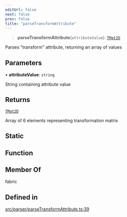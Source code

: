 ```yaml
---
editUrl: false
next: false
prev: false
title: "parseTransformAttribute"
---
```


> **parseTransformAttribute**(`attributeValue`): [`TMat2D`](/api/type-aliases/tmat2d/)

Parses "transform" attribute, returning an array of values

## Parameters

• **attributeValue**: `string`

String containing attribute value

## Returns

[`TMat2D`](/api/type-aliases/tmat2d/)

Array of 6 elements representing transformation matrix

## Static

## Function

## Member Of

fabric

## Defined in

[src/parser/parseTransformAttribute.ts:39](https://github.com/fabricjs/fabric.js/blob/c093e29e73123dafcfa091ff4d5e04e690bb796e/src/parser/parseTransformAttribute.ts#L39)
